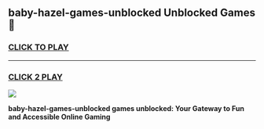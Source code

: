 
## baby-hazel-games-unblocked Unblocked Games👋
<h3>
<a href="https://news.freeplayer.one?title=baby-hazel-games-unblocked&ref=16F">CLICK TO PLAY</a></h3>
<hr>

<h3>
<a href="https://news.freeplayer.one?title=baby-hazel-games-unblocked&ref=16F">CLICK 2 PLAY</a>
  
</h3>

<a href="https://news.freeplayer.one?title=baby-hazel-games-unblocked&ref=16F/"><img src="https://clearcache.store/games.png"></a>


**baby-hazel-games-unblocked games unblocked: Your Gateway to Fun and Accessible Online Gaming**

